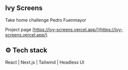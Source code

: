 ## Ivy Screens

Take home challenge Pedro Fuenmayor

Project page [https://ivy-screens.vercel.app/](https://ivy-screens.vercel.app/)

## ⚙️ Tech stack

React | Next.js | Tailwind | Headless UI      


